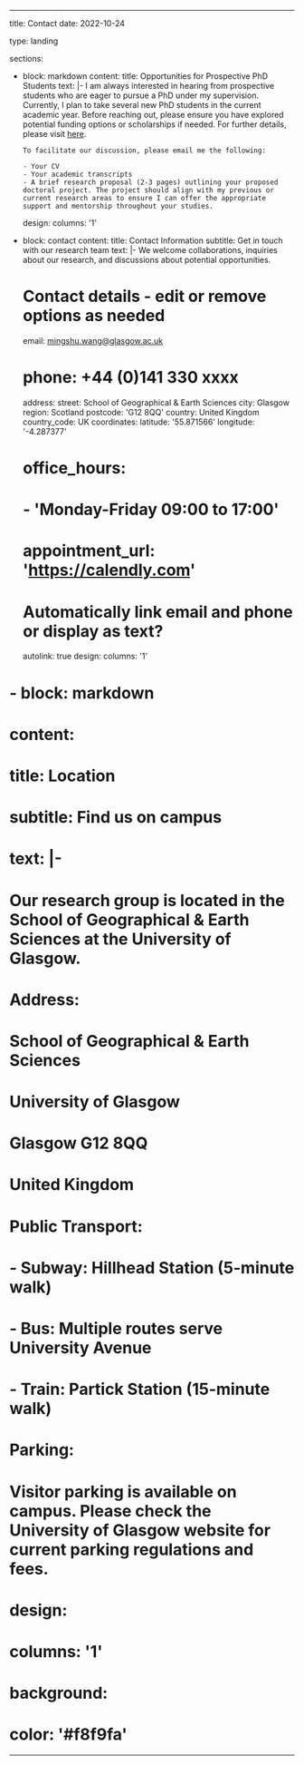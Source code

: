 

---
title: Contact
date: 2022-10-24

type: landing

sections:
  - block: markdown
    content:
      title: Opportunities for Prospective PhD Students
      text: |-
        I am always interested in hearing from prospective students who are eager to pursue a PhD under my supervision. Currently, I plan to take several new PhD students in the current academic year. Before reaching out, please ensure you have explored potential funding options or scholarships if needed. For further details, please visit [here](https://www.gla.ac.uk/postgraduate/research/geospatialdatascience/).

        To facilitate our discussion, please email me the following:

        - Your CV
        - Your academic transcripts
        - A brief research proposal (2-3 pages) outlining your proposed doctoral project. The project should align with my previous or current research areas to ensure I can offer the appropriate support and mentorship throughout your studies.
    design:
      columns: '1'

  - block: contact
    content:
      title: Contact Information
      subtitle: Get in touch with our research team
      text: |-
        We welcome collaborations, inquiries about our research, and discussions about potential opportunities.

      # Contact details - edit or remove options as needed
      email: mingshu.wang@glasgow.ac.uk
      # phone: +44 (0)141 330 xxxx
      address:
        street: School of Geographical & Earth Sciences
        city: Glasgow
        region: Scotland
        postcode: 'G12 8QQ'
        country: United Kingdom
        country_code: UK
      coordinates:
        latitude: '55.871566'
        longitude: '-4.287377'
      # office_hours:
      #   - 'Monday-Friday 09:00 to 17:00'
      # appointment_url: 'https://calendly.com'

      # Automatically link email and phone or display as text?
      autolink: true
    design:
      columns: '1'

  # - block: markdown
  #   content:
  #     title: Location
  #     subtitle: Find us on campus
  #     text: |-
  #       Our research group is located in the School of Geographical & Earth Sciences at the University of Glasgow. 
        
  #       **Address:**  
  #       School of Geographical & Earth Sciences  
  #       University of Glasgow  
  #       Glasgow G12 8QQ  
  #       United Kingdom
        
  #       **Public Transport:**  
  #       - Subway: Hillhead Station (5-minute walk)
  #       - Bus: Multiple routes serve University Avenue
  #       - Train: Partick Station (15-minute walk)
        
  #       **Parking:**  
  #       Visitor parking is available on campus. Please check the University of Glasgow website for current parking regulations and fees.
  #   design:
  #     columns: '1'
  #     background:
  #       color: '#f8f9fa'
---
